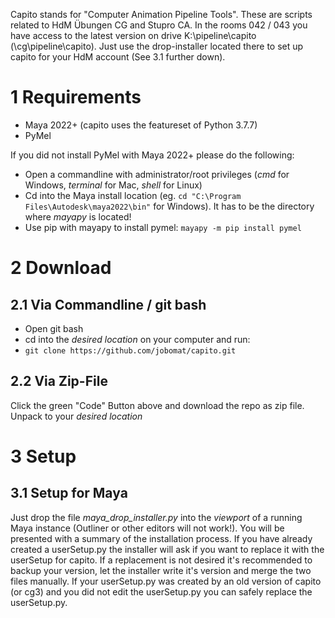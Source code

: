 Capito stands for "Computer Animation Pipeline Tools". These are scripts related to HdM Übungen CG and Stupro CA.
In the rooms 042 / 043 you have access to the latest version on drive K:\pipeline\capito (\\cg\pipeline\capito). Just use the drop-installer located there to set up capito for your HdM account (See 3.1 further down). 

# 1 Requirements
+ Maya 2022+ (capito uses the featureset of Python 3.7.7)
+ PyMel

If you did not install PyMel with Maya 2022+ please do the following:
+ Open a commandline with administrator/root privileges (*cmd* for Windows, *terminal* for Mac, *shell* for Linux)
+ Cd into the Maya install location (eg. ```cd "C:\Program Files\Autodesk\maya2022\bin"``` for Windows). It has to be the directory where *mayapy* is located!
+ Use pip with mayapy to install pymel: ```mayapy -m pip install pymel```

# 2 Download

## 2.1 Via Commandline / git bash
+ Open git bash
+ cd into the *desired location* on your computer and run:
+ ```git clone https://github.com/jobomat/capito.git```

## 2.2 Via Zip-File
Click the green "Code" Button above and download the repo as zip file. Unpack to your *desired location*

# 3 Setup

## 3.1 Setup for Maya
Just drop the file *maya_drop_installer.py* into the *viewport* of a running Maya instance (Outliner or other editors will not work!). You will be presented with a summary of the installation process. If you have already created a userSetup.py the installer will ask if you want to replace it with the userSetup for capito. If a replacement is not desired it's recommended to backup your version, let the installer write it's version and merge the two files manually. If your userSetup.py was created by an old version of capito (or cg3) and you did not edit the userSetup.py you can safely replace the userSetup.py.
